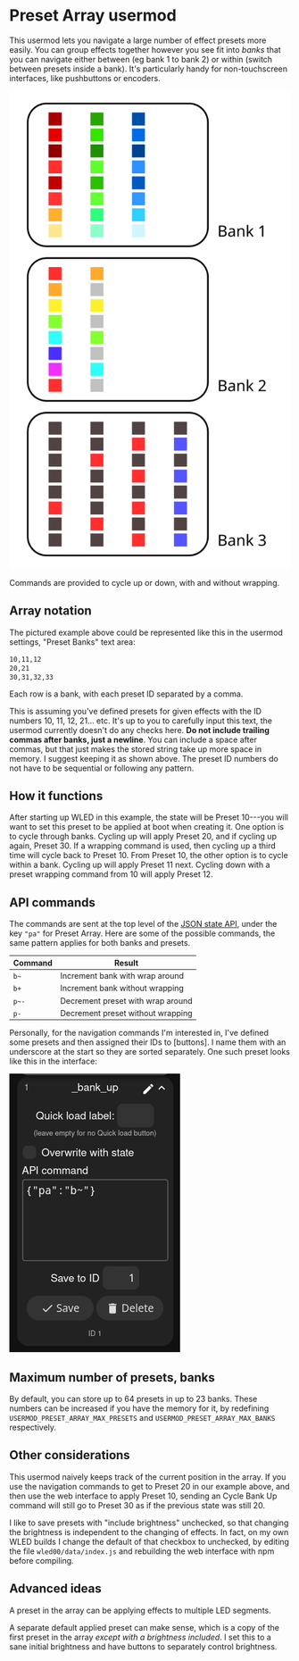 # Preset Array usermod
This usermod lets you navigate a large number of effect presets more easily. You can group effects together however you see fit into *banks* that you can navigate either between (eg bank 1 to bank 2) or within (switch between presets inside a bank). It's particularly handy for non-touchscreen interfaces, like pushbuttons or encoders.

![A graphic showing three boxes. The first contains 3 sets of LED strips of different hues but the same effect, labeled Bank 1. The next box shows only 2 LED strips with rainbow themes, and is labeled Bank 2. The final box shows 4 LED strips and a representation of different LED chase effects, labeled Bank 3.](PresetArrayDiagram.svg)

Commands are provided to cycle up or down, with and without wrapping.

## Array notation

The pictured example above could be represented like this in the usermod settings, "Preset Banks" text area:

```
10,11,12
20,21
30,31,32,33
```

Each row is a bank, with each preset ID separated by a comma.

This is assuming you've defined presets for given effects with the ID numbers 10, 11, 12, 21... etc. It's up to you to carefully input this text, the usermod currently doesn't do any checks here. **Do not include trailing commas after banks, just a newline**. You can include a space after commas, but that just makes the stored string take up more space in memory. I suggest keeping it as shown above. The preset ID numbers do not have to be sequential or following any pattern.

## How it functions
After starting up WLED in this example, the state will be Preset 10---you will want to set this preset to be applied at boot when creating it. One option is to cycle through banks. Cycling up will apply Preset 20, and if cycling up again, Preset 30. If a wrapping command is used, then cycling up a third time will cycle back to Preset 10. From Preset 10, the other option is to cycle within a bank. Cycling up will apply Preset 11 next. Cycling down with a preset wrapping command from 10 will apply Preset 12.


## API commands
The commands are sent at the top level of the [JSON state API](https://kno.wled.ge/interfaces/json-api/), under the key `"pa"` for Preset Array. Here are some of the possible commands, the same pattern applies for both banks and presets.

| Command | Result                            |
|---------|-----------------------------------|
| `b~`    | Increment bank with wrap around   |
| `b+`    | Increment bank without wrapping   |
| `p~-`   | Decrement preset with wrap around |
| `p-`    | Decrement preset without wrapping |

Personally, for the navigation commands I'm interested in, I've defined some presets and then assigned their IDs to [buttons]. I name them with an underscore at the start so they are sorted separately. One such preset looks like this in the interface:

![A screenshot showing a preset with name "\_bank_up" and API command {"pa" : "b~"}](ScreenshotBankUp.png)

## Maximum number of presets, banks
By default, you can store up to 64 presets in up to 23 banks. These numbers can be increased if you have the memory for it, by redefining `USERMOD_PRESET_ARRAY_MAX_PRESETS` and `USERMOD_PRESET_ARRAY_MAX_BANKS` respectively.

## Other considerations
This usermod naively keeps track of the current position in the array. If you use the navigation commands to get to Preset 20 in our example above, and then use the web interface to apply Preset 10, sending an Cycle Bank Up command will still go to Preset 30 as if the previous state was still 20.

I like to save presets with "include brightness" unchecked, so that changing the brightness is independent to the changing of effects. In fact, on my own WLED builds I change the default of that checkbox to unchecked, by editing the file `wled00/data/index.js` and rebuilding the web interface with npm before compiling.

## Advanced ideas
A preset in the array can be applying effects to multiple LED segments.

A separate default applied preset can make sense, which is a copy of the first preset in the array *except with a brightness included*. I set this to a sane initial brightness and have buttons to separately control brightness.
